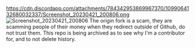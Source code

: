 https://cdn.discordapp.com/attachments/784342953869967370/1099064132680032337/Screenshot_20230421_200806.png
![Screenshot_20230421_200806](https://user-images.githubusercontent.com/46980628/233727089-2ef53adf-d6a4-4faf-b233-589ef630d2bb.png)
The origin fork is a scam, they are scamming people of their money when they redirect outside of Github, do not trust them. This repo is being archived as to see why I'm a contributor for, and to not delete history.
